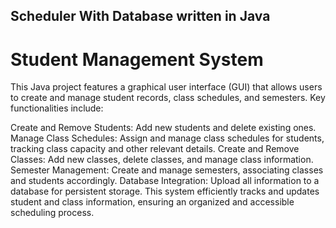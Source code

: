 ## Scheduler With Database written in Java
# Student Management System
This Java project features a graphical user interface (GUI) that allows users to create and manage student records, class schedules, and semesters. Key functionalities include:

Create and Remove Students: Add new students and delete existing ones.
Manage Class Schedules: Assign and manage class schedules for students, tracking class capacity and other relevant details.
Create and Remove Classes: Add new classes, delete classes, and manage class information.
Semester Management: Create and manage semesters, associating classes and students accordingly.
Database Integration: Upload all information to a database for persistent storage.
This system efficiently tracks and updates student and class information, ensuring an organized and accessible scheduling process.
